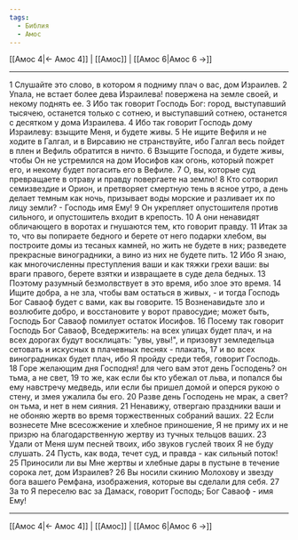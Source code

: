 ```yaml
---
tags:
  - Библия
  - Амос
---
```

[[Амос 4|← Амос 4]] | [[Амос]] | [[Амос 6|Амос 6 →]]

---
1 Слушайте это слово, в котором я подниму плач о вас, дом Израилев.
2 Упала, не встает более дева Израилева! повержена на земле своей, и некому поднять ее.
3 Ибо так говорит Господь Бог: город, выступавший тысячею, останется только с сотнею, и выступавший сотнею, останется с десятком у дома Израилева.
4 Ибо так говорит Господь дому Израилеву: взыщите Меня, и будете живы.
5 Не ищите Вефиля и не ходите в Галгал, и в Вирсавию не странствуйте, ибо Галгал весь пойдет в плен и Вефиль обратится в ничто.
6 Взыщите Господа, и будете живы, чтобы Он не устремился на дом Иосифов как огонь, который пожрет его, и некому будет погасить его в Вефиле.
7 О, вы, которые суд превращаете в отраву и правду повергаете на землю!
8 Кто сотворил семизвездие и Орион, и претворяет смертную тень в ясное утро, а день делает темным как ночь, призывает воды морские и разливает их по лицу земли? - Господь имя Ему!
9 Он укрепляет опустошителя против сильного, и опустошитель входит в крепость.
10 А они ненавидят обличающего в воротах и гнушаются тем, кто говорит правду.
11 Итак за то, что вы попираете бедного и берете от него подарки хлебом, вы построите домы из тесаных камней, но жить не будете в них; разведете прекрасные виноградники, а вино из них не будете пить.
12 Ибо Я знаю, как многочисленны преступления ваши и как тяжки грехи ваши: вы враги правого, берете взятки и извращаете в суде дела бедных.
13 Поэтому разумный безмолвствует в это время, ибо злое это время.
14 Ищите добра, а не зла, чтобы вам остаться в живых, - и тогда Господь Бог Саваоф будет с вами, как вы говорите.
15 Возненавидьте зло и возлюбите добро, и восстановите у ворот правосудие; может быть, Господь Бог Саваоф помилует остаток Иосифов.
16 Посему так говорит Господь Бог Саваоф, Вседержитель: на всех улицах будет плач, и на всех дорогах будут восклицать: "увы, увы!", и призовут земледельца сетовать и искусных в плачевных песнях - плакать,
17 и во всех виноградниках будет плач, ибо Я пройду среди тебя, говорит Господь.
18 Горе желающим дня Господня! для чего вам этот день Господень? он тьма, а не свет,
19 то же, как если бы кто убежал от льва, и попался бы ему навстречу медведь, или если бы пришел домой и оперся рукою о стену, и змея ужалила бы его.
20 Разве день Господень не мрак, а свет? он тьма, и нет в нем сияния.
21 Ненавижу, отвергаю праздники ваши и не обоняю жертв во время торжественных собраний ваших.
22 Если вознесете Мне всесожжение и хлебное приношение, Я не приму их и не призрю на благодарственную жертву из тучных тельцов ваших.
23 Удали от Меня шум песней твоих, ибо звуков гуслей твоих Я не буду слушать.
24 Пусть, как вода, течет суд, и правда - как сильный поток!
25 Приносили ли вы Мне жертвы и хлебные дары в пустыне в течение сорока лет, дом Израилев?
26 Вы носили скинию Молохову и звезду бога вашего Ремфана, изображения, которые вы сделали для себя.
27 За то Я переселю вас за Дамаск, говорит Господь; Бог Саваоф - имя Ему!

---
[[Амос 4|← Амос 4]] | [[Амос]] | [[Амос 6|Амос 6 →]]